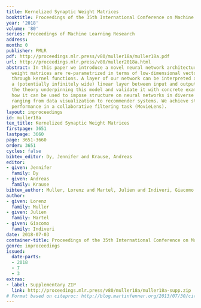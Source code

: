 ```yaml
---
title: Kernelized Synaptic Weight Matrices
booktitle: Proceedings of the 35th International Conference on Machine Learning
year: '2018'
volume: '80'
series: Proceedings of Machine Learning Research
address: 
month: 0
publisher: PMLR
pdf: http://proceedings.mlr.press/v80/muller18a/muller18a.pdf
url: http://proceedings.mlr.press/v80/muller2018a.html
abstract: In this paper we introduce a novel neural network architecture, in which
  weight matrices are re-parametrized in terms of low-dimensional vectors, interacting
  through kernel functions. A layer of our network can be interpreted as introducing
  a (potentially infinitely wide) linear layer between input and output. We describe
  the theory underpinning this model and validate it with concrete examples, exploring
  how it can be used to impose structure on neural networks in diverse applications
  ranging from data visualization to recommender systems. We achieve state-of-the-art
  performance in a collaborative filtering task (MovieLens).
layout: inproceedings
id: muller18a
tex_title: Kernelized Synaptic Weight Matrices
firstpage: 3651
lastpage: 3660
page: 3651-3660
order: 3651
cycles: false
bibtex_editor: Dy, Jennifer and Krause, Andreas
editor:
- given: Jennifer
  family: Dy
- given: Andreas
  family: Krause
bibtex_author: Muller, Lorenz and Martel, Julien and Indiveri, Giacomo
author:
- given: Lorenz
  family: Muller
- given: Julien
  family: Martel
- given: Giacomo
  family: Indiveri
date: 2018-07-03
container-title: Proceedings of the 35th International Conference on Machine Learning
genre: inproceedings
issued:
  date-parts:
  - 2018
  - 7
  - 3
extras:
- label: Supplementary ZIP
  link: http://proceedings.mlr.press/v80/muller18a/muller18a-supp.zip
# Format based on citeproc: http://blog.martinfenner.org/2013/07/30/citeproc-yaml-for-bibliographies/
---
```

